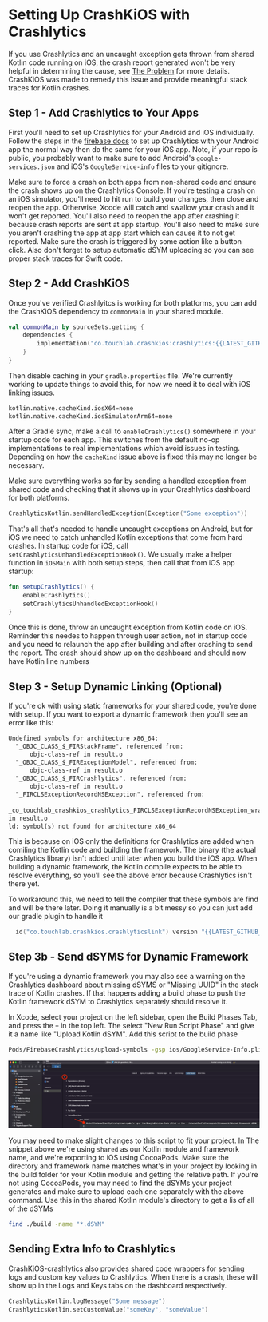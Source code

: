 # Setting Up CrashKiOS with Crashlytics
If you use Crashlytics and an uncaught exception gets thrown from shared Kotlin code running on iOS, the crash report generated 
won't be very helpful in determining the cause, see [The Problem](THE_PROBLEM.md) for more details. CrashKiOS was made 
to remedy this issue and provide meaningful stack traces for Kotlin crashes. 

## Step 1 - Add Crashlytics to Your Apps
First you'll need to set up Crashlytics for your Android and iOS individually. Follow the steps in the [firebase docs](https://firebase.google.com/docs/crashlytics/get-started?platform=ios)
to set up Crashlytics with your Android app the normal way then do the same for your iOS app. Note, if your repo is 
public, you probably want to make sure to add Android's `google-services.json` and iOS's `GoogleService-info` files to your 
gitignore.  

Make sure to force a crash on both apps from non-shared code and ensure the crash shows up on the Crashlytics Console. 
If you're testing a crash on an iOS simulator, you'll need to hit run to build your changes, then close and reopen the app. Otherwise,
Xcode will catch and swallow your crash and it won't get reported. You'll also need to reopen the app after crashing it because
crash reports are sent at app startup. You'll also need to make sure you aren't crashing the app at app start which can cause it to 
not get reported. Make sure the crash is triggered by some action like a button click. Also don't forget to setup automatic
dSYM uploading so you can see proper stack traces for Swift code.

## Step 2 - Add CrashKiOS  
Once you've verified Crashlyitcs is working for both platforms, you can add the CrashKiOS dependency to `commonMain` in your
shared module. 
```kotlin
val commonMain by sourceSets.getting {
    dependencies {
        implementation("co.touchlab.crashkios:crashlytics:{{LATEST_GITHUB_VERSION}}")
    }
}
```
Then disable caching in your `gradle.properties` file. We're currently working to update things to avoid this, for now 
we need it to deal with iOS linking issues.
```
kotlin.native.cacheKind.iosX64=none
kotlin.native.cacheKind.iosSimulatorArm64=none
```

After a Gradle sync, make a call to `enableCrashlytics()` somewhere in your startup code for each app. This switches from the
default no-op implementations to real implementations which avoid issues in testing. Depending on how the `cacheKind` issue 
above is fixed this may no longer be necessary. 

Make sure everything works so far by sending a handled exception from shared code and checking that it shows up in your 
Crashlytics dashboard for both platforms.
```kotlin
CrashlyticsKotlin.sendHandledException(Exception("Some exception"))
```

That's all that's needed to handle uncaught exceptions on Android, but for iOS we need to catch unhandled Kotlin exceptions 
that come from hard crashes. In startup code for iOS, call `setCrashlyticsUnhandledExceptionHook()`. We usually make a helper 
function in `iOSMain` with both setup steps, then call that from iOS app startup: 
```kotlin
fun setupCrashlytics() {
    enableCrashlytics()
    setCrashlyticsUnhandledExceptionHook()
}
```

Once this is done, throw an uncaught exception from Kotlin code on iOS. Reminder this needes to happen through user action, 
not in startup code and you need to relaunch the app after building and after crashing to send the report. The crash should show 
up on the dashboard and should now have Kotlin line numbers 

## Step 3 - Setup Dynamic Linking (Optional) 
If you're ok with using static frameworks for your shared code, you're done with setup. If you want to export a dynamic framework then you'll see an error like this: 
```
Undefined symbols for architecture x86_64:
  "_OBJC_CLASS_$_FIRStackFrame", referenced from:
      objc-class-ref in result.o
  "_OBJC_CLASS_$_FIRExceptionModel", referenced from:
      objc-class-ref in result.o
  "_OBJC_CLASS_$_FIRCrashlytics", referenced from:
      objc-class-ref in result.o
  "_FIRCLSExceptionRecordNSException", referenced from:
      _co_touchlab_crashkios_crashlytics_FIRCLSExceptionRecordNSException_wrapper0 in result.o
ld: symbol(s) not found for architecture x86_64
```
This is because on iOS only the definitions for Crashlytics are added when comiling the Kotlin code and building the framework. The binary (the actual Crashlytics library) isn't added until later when you build the iOS app. When building a dynamic framework, the Kotlin compile expects to be able to resolve everything, so you'll see the above error because Crashlytics isn't there yet. 

To workaround this, we need to tell the compiler that these symbols are find and will be there later. Doing it manually is a bit messy so you can just add our gradle plugin to handle it 
```kotlin
  id("co.touchlab.crashkios.crashlyticslink") version "{{LATEST_GITHUB_VERSION}}"
```

## Step 3b - Send dSYMS for Dynamic Framework
If you're using a dynamic framework you may also see a warning on the Crashlytics dashboard about missing dSYMS or "Missing UUID" in the stack trace of Kotlin crashes. If that happens adding a build phase to push the Kotlin framework dSYM to Crashlytics separately should resolve it. 

In Xcode, select your project on the left sidebar, open the Build Phases Tab, and press the `+` in the top left. The select 
"New Run Script Phase" and give it a name like "Upload Kotlin dSYM".
Add this script to the build phase 
```bash
Pods/FirebaseCrashlytics/upload-symbols -gsp ios/GoogleService-Info.plist -p ios ../shared/build/cocoapods/framework/shared.framework.dSYM
```
![img.png](add_build_phase.png)

You may need to make slight changes to this script to fit your project. In The snippet above we're using `shared` as our 
Kotlin module and framework name, and we're exporting to iOS using CocoaPods. Make sure the directory and framework name 
matches what's in your project by looking in the build folder for your Kotlin module and getting the relative path. 
If you're not using CocoaPods, you may need to find the dSYMs your project generates and make sure to upload each one 
separately with the above command. Use this in the shared Kotlin module's directory to get a lis of all of the dSYMs 
```bash
find ./build -name "*.dSYM"
```

## Sending Extra Info to Crashlytics
CrashKiOS-crashlytics also provides shared code wrappers for sending logs and  custom key values to Crashlytics. When there is a crash, these will show up in the Logs and Keys tabs on the dashboard respectively. 
```kotlin
CrashlyticsKotlin.logMessage("Some message")
CrashlyticsKotlin.setCustomValue("someKey", "someValue")
```